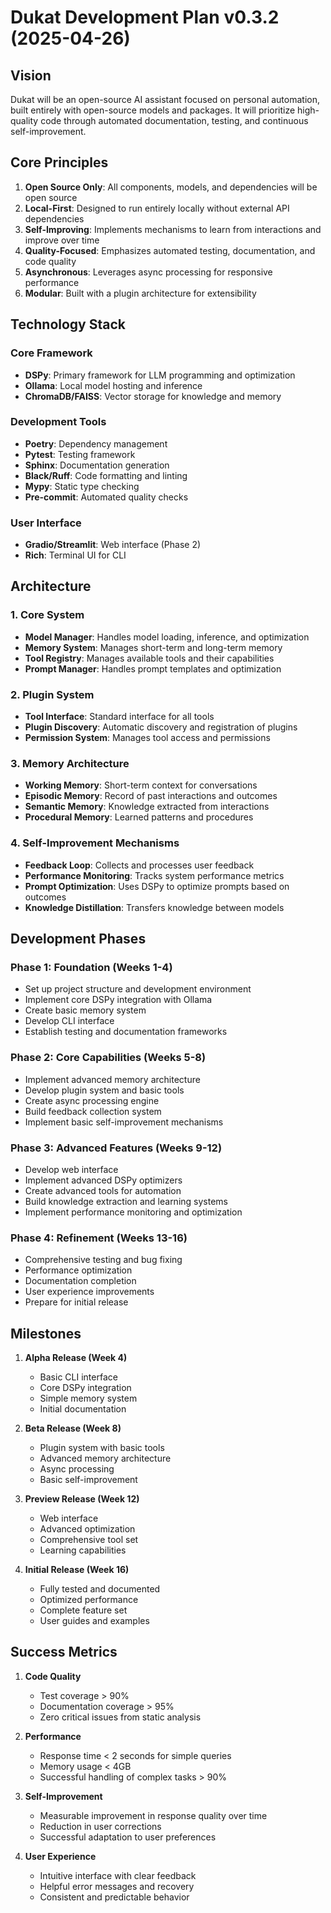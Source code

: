 # Dukat Development Plan v0.3.2 (2025-04-26)

## Vision

Dukat will be an open-source AI assistant focused on personal automation, built entirely with open-source models and packages. It will prioritize high-quality code through automated documentation, testing, and continuous self-improvement.

## Core Principles

1. **Open Source Only**: All components, models, and dependencies will be open source
2. **Local-First**: Designed to run entirely locally without external API dependencies
3. **Self-Improving**: Implements mechanisms to learn from interactions and improve over time
4. **Quality-Focused**: Emphasizes automated testing, documentation, and code quality
5. **Asynchronous**: Leverages async processing for responsive performance
6. **Modular**: Built with a plugin architecture for extensibility

## Technology Stack

### Core Framework

- **DSPy**: Primary framework for LLM programming and optimization
- **Ollama**: Local model hosting and inference
- **ChromaDB/FAISS**: Vector storage for knowledge and memory

### Development Tools

- **Poetry**: Dependency management
- **Pytest**: Testing framework
- **Sphinx**: Documentation generation
- **Black/Ruff**: Code formatting and linting
- **Mypy**: Static type checking
- **Pre-commit**: Automated quality checks

### User Interface

- **Gradio/Streamlit**: Web interface (Phase 2)
- **Rich**: Terminal UI for CLI

## Architecture

### 1. Core System

- **Model Manager**: Handles model loading, inference, and optimization
- **Memory System**: Manages short-term and long-term memory
- **Tool Registry**: Manages available tools and their capabilities
- **Prompt Manager**: Handles prompt templates and optimization

### 2. Plugin System

- **Tool Interface**: Standard interface for all tools
- **Plugin Discovery**: Automatic discovery and registration of plugins
- **Permission System**: Manages tool access and permissions

### 3. Memory Architecture

- **Working Memory**: Short-term context for conversations
- **Episodic Memory**: Record of past interactions and outcomes
- **Semantic Memory**: Knowledge extracted from interactions
- **Procedural Memory**: Learned patterns and procedures

### 4. Self-Improvement Mechanisms

- **Feedback Loop**: Collects and processes user feedback
- **Performance Monitoring**: Tracks system performance metrics
- **Prompt Optimization**: Uses DSPy to optimize prompts based on outcomes
- **Knowledge Distillation**: Transfers knowledge between models

## Development Phases

### Phase 1: Foundation (Weeks 1-4)

- Set up project structure and development environment
- Implement core DSPy integration with Ollama
- Create basic memory system
- Develop CLI interface
- Establish testing and documentation frameworks

### Phase 2: Core Capabilities (Weeks 5-8)

- Implement advanced memory architecture
- Develop plugin system and basic tools
- Create async processing engine
- Build feedback collection system
- Implement basic self-improvement mechanisms

### Phase 3: Advanced Features (Weeks 9-12)

- Develop web interface
- Implement advanced DSPy optimizers
- Create advanced tools for automation
- Build knowledge extraction and learning systems
- Implement performance monitoring and optimization

### Phase 4: Refinement (Weeks 13-16)

- Comprehensive testing and bug fixing
- Performance optimization
- Documentation completion
- User experience improvements
- Prepare for initial release

## Milestones

1. **Alpha Release (Week 4)**

   - Basic CLI interface
   - Core DSPy integration
   - Simple memory system
   - Initial documentation

2. **Beta Release (Week 8)**

   - Plugin system with basic tools
   - Advanced memory architecture
   - Async processing
   - Basic self-improvement

3. **Preview Release (Week 12)**

   - Web interface
   - Advanced optimization
   - Comprehensive tool set
   - Learning capabilities

4. **Initial Release (Week 16)**
   - Fully tested and documented
   - Optimized performance
   - Complete feature set
   - User guides and examples

## Success Metrics

1. **Code Quality**

   - Test coverage > 90%
   - Documentation coverage > 95%
   - Zero critical issues from static analysis

2. **Performance**

   - Response time < 2 seconds for simple queries
   - Memory usage < 4GB
   - Successful handling of complex tasks > 90%

3. **Self-Improvement**

   - Measurable improvement in response quality over time
   - Reduction in user corrections
   - Successful adaptation to user preferences

4. **User Experience**
   - Intuitive interface with clear feedback
   - Helpful error messages and recovery
   - Consistent and predictable behavior
